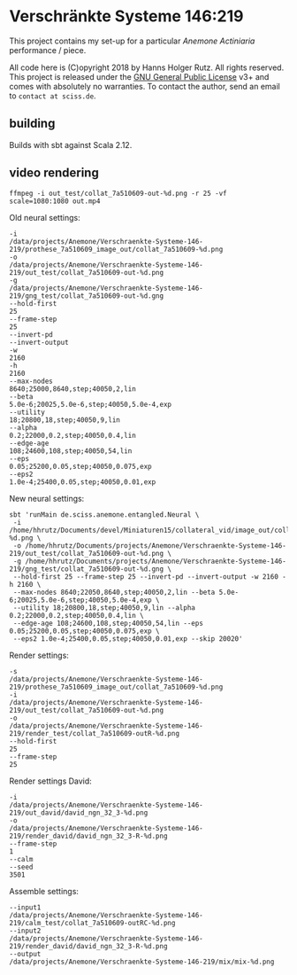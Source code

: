 # Verschränkte Systeme 146:219

This project contains my set-up for a particular _Anemone Actiniaria_ performance / piece.

All code here
is (C)opyright 2018 by Hanns Holger Rutz. All rights reserved. This project is released under the
[GNU General Public License](http://github.com/Sciss/AnemoneActiniaria/blob/master/LICENSE) v3+ and comes with absolutely no warranties.
To contact the author, send an email to `contact at sciss.de`.

## building

Builds with sbt against Scala 2.12.

## video rendering

    ffmpeg -i out_test/collat_7a510609-out-%d.png -r 25 -vf scale=1080:1080 out.mp4

Old neural settings:

    -i
    /data/projects/Anemone/Verschraenkte-Systeme-146-219/prothese_7a510609_image_out/collat_7a510609-%d.png
    -o
    /data/projects/Anemone/Verschraenkte-Systeme-146-219/out_test/collat_7a510609-out-%d.png
    -g
    /data/projects/Anemone/Verschraenkte-Systeme-146-219/gng_test/collat_7a510609-out-%d.gng
    --hold-first
    25
    --frame-step
    25
    --invert-pd
    --invert-output
    -w
    2160
    -h
    2160
    --max-nodes
    8640;25000,8640,step;40050,2,lin
    --beta
    5.0e-6;20025,5.0e-6,step;40050,5.0e-4,exp
    --utility
    18;20800,18,step;40050,9,lin
    --alpha
    0.2;22000,0.2,step;40050,0.4,lin
    --edge-age
    108;24600,108,step;40050,54,lin
    --eps
    0.05;25200,0.05,step;40050,0.075,exp
    --eps2
    1.0e-4;25400,0.05,step;40050,0.01,exp

New neural settings:

    sbt 'runMain de.sciss.anemone.entangled.Neural \
     -i /home/hhrutz/Documents/devel/Miniaturen15/collateral_vid/image_out/collat_7a510609-%d.png \
     -o /home/hhrutz/Documents/projects/Anemone/Verschraenkte-Systeme-146-219/out_test/collat_7a510609-out-%d.png \
     -g /home/hhrutz/Documents/projects/Anemone/Verschraenkte-Systeme-146-219/gng_test/collat_7a510609-out-%d.gng \
     --hold-first 25 --frame-step 25 --invert-pd --invert-output -w 2160 -h 2160 \
     --max-nodes 8640;22050,8640,step;40050,2,lin --beta 5.0e-6;20025,5.0e-6,step;40050,5.0e-4,exp \
     --utility 18;20800,18,step;40050,9,lin --alpha 0.2;22000,0.2,step;40050,0.4,lin \
     --edge-age 108;24600,108,step;40050,54,lin --eps 0.05;25200,0.05,step;40050,0.075,exp \
     --eps2 1.0e-4;25400,0.05,step;40050,0.01,exp --skip 20020'

Render settings:

    -s
    /data/projects/Anemone/Verschraenkte-Systeme-146-219/prothese_7a510609_image_out/collat_7a510609-%d.png
    -i
    /data/projects/Anemone/Verschraenkte-Systeme-146-219/out_test/collat_7a510609-out-%d.png
    -o
    /data/projects/Anemone/Verschraenkte-Systeme-146-219/render_test/collat_7a510609-outR-%d.png
    --hold-first
    25
    --frame-step
    25

Render settings David:

    -i
    /data/projects/Anemone/Verschraenkte-Systeme-146-219/out_david/david_ngn_32_3-%d.png
    -o
    /data/projects/Anemone/Verschraenkte-Systeme-146-219/render_david/david_ngn_32_3-R-%d.png
    --frame-step
    1
    --calm
    --seed
    3501

Assemble settings:

    --input1
    /data/projects/Anemone/Verschraenkte-Systeme-146-219/calm_test/collat_7a510609-outRC-%d.png
    --input2
    /data/projects/Anemone/Verschraenkte-Systeme-146-219/render_david/david_ngn_32_3-R-%d.png
    --output
    /data/projects/Anemone/Verschraenkte-Systeme-146-219/mix/mix-%d.png
